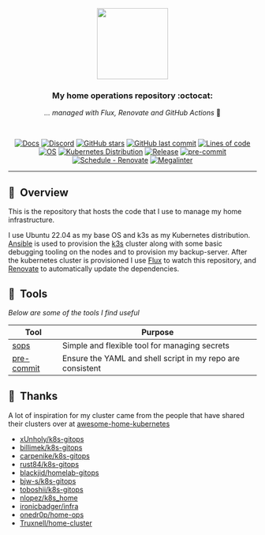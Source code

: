<div align="center">

<img src="https://camo.githubusercontent.com/5b298bf6b0596795602bd771c5bddbb963e83e0f/68747470733a2f2f692e696d6775722e636f6d2f7031527a586a512e706e67" align="center" width="144px" height="144px"/>

### My home operations repository :octocat:

_... managed with Flux, Renovate and GitHub Actions_ :robot:

</div>

<br/>

<div align="center">

[![Docs](https://img.shields.io/static/v1.svg?color=009688&labelColor=555555&logoColor=ffffff&style=for-the-badge&label=Homelab&message=Docs&logo=readthedocs)](https://rafaribe.github.io/home-ops/ "Documentation for this repository.")
[![Discord](https://img.shields.io/discord/673534664354430999?color=7289da&label=DISCORD&style=for-the-badge&logo=discord)](https://discord.gg/sTMX7Vh "k8s at home Discord Community")
[![GitHub stars](https://img.shields.io/github/stars/rafaribe/home-ops?color=green&style=for-the-badge)](https://github.com/rafaribe/home-ops/stargazers "This repo star count")
[![GitHub last commit](https://img.shields.io/github/last-commit/rafaribe/home-ops?color=purple&style=for-the-badge)](https://github.com/rafaribe/home-ops/commits/main "Commit History")
[![Lines of code](https://img.shields.io/tokei/lines/github/rafaribe/home-ops?style=for-the-badge)](https://github.com/rafaribe/home-ops/graphs/contributors "Repo # lines of code")
[![OS](https://img.shields.io/badge/Ubuntu-22.04-important?style=for-the-badge&logo=ubuntu)](https://releases.ubuntu.com/22.04/ "Ubuntu 22.04 Jelly")
[![Kubernetes Distribution](https://img.shields.io/badge/Kubernetes-k3s-informational?style=for-the-badge&logo=kubernetes)](https://k3s.io/ "k3s")
[![Release](https://img.shields.io/github/v/release/rafaribe/home-ops?style=for-the-badge&logo=semanticrelease)](https://github.com/rafaribe/home-ops/releases "Repo releases")
[![pre-commit](https://img.shields.io/badge/pre--commit-enabled-brightgreen?logo=pre-commit&logoColor=white&style=for-the-badge&logo-pre-commit)](https://github.com/pre-commit/pre-commit "Precommit status")
[![Schedule - Renovate](https://img.shields.io/github/workflow/status/rafaribe/home-ops/Schedule%20-%20Renovate?label=Renovate&logo=renovatebot&style=for-the-badge)](https://github.com/rafaribe/home-ops/actions/workflows/schedule-renovate.yaml)
[![Megalinter](https://img.shields.io/github/workflow/status/rafaribe/home-ops/Schedule%20-%20Library%20Chart%20Update?label=Kah-Chart&logo=helm&style=for-the-badge)](https://github.com/rafaribe/home-ops/actions/workflows/schedule-renovate.yaml)

</div>

---

## :book:&nbsp; Overview

This is the repository that hosts the code that I use to manage my home infrastructure.

I use Ubuntu 22.04 as my base OS and k3s as my Kubernetes distribution. [Ansible](https://www.ansible.com/) is used to provision the [k3s](https://k3s.io) cluster along with some basic debugging tooling on the nodes and to provision my backup-server.
After the kubernetes cluster is provisioned I use [Flux](https://fluxcd.io/) to watch this repository, and [Renovate](https://renovate.io/) to automatically update the dependencies.

## :wrench:&nbsp; Tools

_Below are some of the tools I find useful_

| Tool                                                   | Purpose                                                    |
| ------------------------------------------------------ | ---------------------------------------------------------- |
| [sops](https://github.com/mozilla/sops)                | Simple and flexible tool for managing secrets              |
| [pre-commit](https://github.com/pre-commit/pre-commit) | Ensure the YAML and shell script in my repo are consistent |

## :handshake:&nbsp; Thanks

A lot of inspiration for my cluster came from the people that have shared their clusters over at [awesome-home-kubernetes](https://github.com/k8s-at-home/awesome-home-kubernetes)

- [xUnholy/k8s-gitops](https://github.com/xUnholy/k8s-gitops)
- [billimek/k8s-gitops](https://github.com/billimek/k8s-gitops)
- [carpenike/k8s-gitops](https://github.com/carpenike/k8s-gitops)
- [rust84/k8s-gitops](https://github.com/rust84/k8s-gitops)
- [blackjid/homelab-gitops](https://github.com/blackjid/homelab-gitops)
- [bjw-s/k8s-gitops](https://github.com/bjw-s/k8s-gitops)
- [toboshii/k8s-gitops](https://github.com/toboshii/k8s-gitops)
- [nlopez/k8s_home](https://github.com/nlopez/k8s_home)
- [ironicbadger/infra](https://github.com/IronicBadger/infra)
- [onedr0p/home-ops](https://github.com/onedr0p/home-ops)
- [Truxnell/home-cluster](https://github.com/Truxnell/home-cluster)
